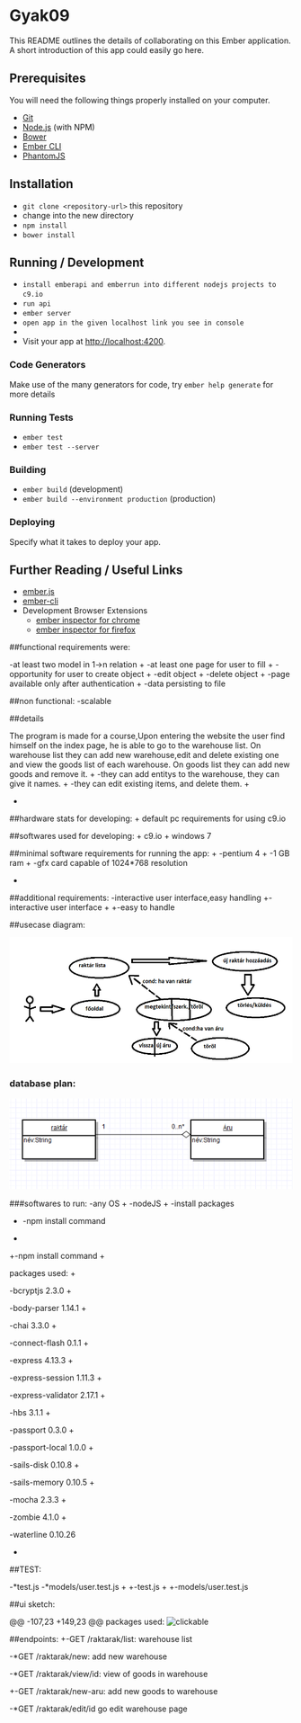 # Gyak09

This README outlines the details of collaborating on this Ember application.
A short introduction of this app could easily go here.

## Prerequisites

You will need the following things properly installed on your computer.

* [Git](http://git-scm.com/)
* [Node.js](http://nodejs.org/) (with NPM)
* [Bower](http://bower.io/)
* [Ember CLI](http://www.ember-cli.com/)
* [PhantomJS](http://phantomjs.org/)

## Installation

* `git clone <repository-url>` this repository
* change into the new directory
* `npm install`
* `bower install`

## Running / Development
* `install emberapi and emberrun into different nodejs projects to c9.io`
* `run api`
* `ember server`
* `open app in the given localhost link you see in console`
* 
* Visit your app at [http://localhost:4200](http://localhost:4200).

### Code Generators

Make use of the many generators for code, try `ember help generate` for more details

### Running Tests

* `ember test`
* `ember test --server`

### Building

* `ember build` (development)
* `ember build --environment production` (production)

### Deploying

Specify what it takes to deploy your app.

## Further Reading / Useful Links

* [ember.js](http://emberjs.com/)
* [ember-cli](http://www.ember-cli.com/)
* Development Browser Extensions
  * [ember inspector for chrome](https://chrome.google.com/webstore/detail/ember-inspector/bmdblncegkenkacieihfhpjfppoconhi)
  * [ember inspector for firefox](https://addons.mozilla.org/en-US/firefox/addon/ember-inspector/)


##functional requirements were:
 
 -at least two model in 1->n relation
+
 -at least one page for user to fill
+
 -opportunity for user to create object
+
 -edit object
+
 -delete object
+
 -page available only after authentication
+
 -data persisting to file
 
 
 ##non functional:
 -scalable
  
 ##details
 
 The program is made for a course,Upon entering the website the user find himself on the index page, he is able to go to the warehouse list.
 On warehouse list they can add new warehouse,edit and delete existing one and view the goods list of each warehouse.
 On goods list they can add new goods and remove it.
+
 -they can add entitys to the warehouse, they can give it names.
+
 -they can edit existing items, and delete them.
+
 
+
 ##hardware stats for developing:
+
 default pc requirements for using c9.io
 
 ##softwares used for developing:
+
 c9.io
+
 windows 7 
 
 ##minimal software requirements for running the app:
+
 -pentium 4
+
 -1 GB ram
+
 -gfx card capable of 1024*768 resolution
 
+
 ##additional requirements:
-interactive user interface,easy handling
+-interactive user interface
+
+-easy to handle
 
 ##usecase diagram:
 
 ![clickable](https://github.com/koneksk8/emberrun/blob/master/public/esetdiagram2.png)
 
  ### database plan:
  
 ![clickable](https://github.com/koneksk8/emberrun/blob/master/public/structure2.png)
 
 ###softwares to run:
 -any OS
+
 -nodeJS
+
 -install packages
-  -npm install <package name>  command
+
+-npm install <package name>  command
+
 
 packages used:
+

 -bcryptjs 2.3.0
+

 -body-parser 1.14.1
+

 -chai 3.3.0
+

 -connect-flash 0.1.1
+

 -express 4.13.3
+

 -express-session 1.11.3
+

 -express-validator 2.17.1
+

 -hbs 3.1.1
+

 -passport 0.3.0
+

 -passport-local 1.0.0
+

 -sails-disk 0.10.8
+

 -sails-memory 0.10.5
+

 -mocha 2.3.3
+

 -zombie 4.1.0
+

 -waterline 0.10.26
 
+
 ##TEST:
 
-*test.js
-*models/user.test.js
+
+-test.js
+
+-models/user.test.js
 
 ##ui sketch:
 
@@ -107,23 +149,23 @@ packages used:
 ![clickable](readme/flowchart.png)
 
 ##endpoints:
+-GET /raktarak/list: warehouse list
 
-*GET /raktarak/new: add new warehouse
 
-*GET /raktarak/view/id: view of goods in warehouse

+-GET /raktarak/new-aru: add new goods to warehouse
 
 
-*GET /raktarak/edit/id go edit warehouse page

 
